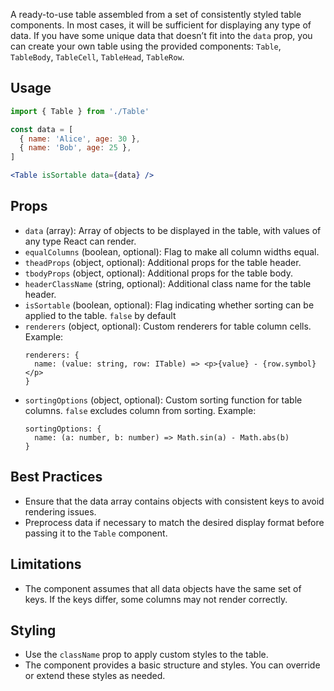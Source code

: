 A ready-to-use table assembled from a set of consistently styled table components. In most cases, it will be sufficient for displaying any type of data. If you have some unique data that doesn’t fit into the `data` prop, you can create your own table using the provided components: `Table`, `TableBody`, `TableCell`, `TableHead`, `TableRow`.

## Usage

```jsx
import { Table } from './Table'

const data = [
  { name: 'Alice', age: 30 },
  { name: 'Bob', age: 25 },
]

<Table isSortable data={data} />
```

## Props

- `data` (array): Array of objects to be displayed in the table, with values of any type React can render.
- `equalColumns` (boolean, optional): Flag to make all column widths equal.
- `theadProps` (object, optional): Additional props for the table header.
- `tbodyProps` (object, optional): Additional props for the table body.
- `headerClassName` (string, optional): Additional class name for the table header.
- `isSortable` (boolean, optional): Flag indicating whether sorting can be applied to the table. `false` by default
- `renderers` (object, optional): Custom renderers for table column cells. Example:
  ```tsx
  renderers: {
    name: (value: string, row: ITable) => <p>{value} - {row.symbol}</p>
  }
  ```
- `sortingOptions` (object, optional): Custom sorting function for table columns. `false` excludes column from sorting. Example:
  ```tsx
  sortingOptions: {
    name: (a: number, b: number) => Math.sin(a) - Math.abs(b)
  }
  ```


## Best Practices

- Ensure that the data array contains objects with consistent keys to avoid rendering issues.
- Preprocess data if necessary to match the desired display format before passing it to the `Table` component.

## Limitations

- The component assumes that all data objects have the same set of keys. If the keys differ, some columns may not render correctly.

## Styling

- Use the `className` prop to apply custom styles to the table.
- The component provides a basic structure and styles. You can override or extend these styles as needed.
